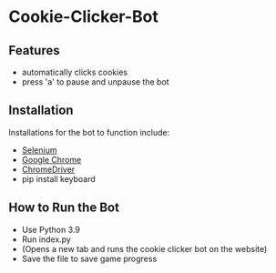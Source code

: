 # Cookie-Clicker-Bot

## Features

- automatically clicks cookies
- press 'a' to pause and unpause the bot

## Installation

Installations for the bot to function include:

- [Selenium](https://www.selenium.dev/downloads/)
- [Google Chrome](https://www.google.com/chrome/)
- [ChromeDriver](https://chromedriver.chromium.org/downloads)
- pip install keyboard

## How to Run the Bot

- Use Python 3.9
- Run index.py
- (Opens a new tab and runs the cookie clicker bot on the website)
- Save the file to save game progress


